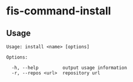 # fis-command-install

## Usage

    Usage: install <name> [options]

    Options:
    
      -h, --help         output usage information
      -r, --repos <url>  repository url